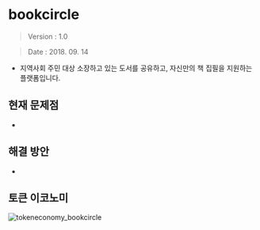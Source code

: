 # bookcircle

>Version : 1.0

>Date : 2018. 09. 14

- 지역사회 주민 대상 소장하고 있는 도서를 공유하고, 자신만의 책 집필을 지원하는 플랫폼입니다.

## 현재 문제점
- 

## 해결 방안
- 

## 토큰 이코노미
![tokeneconomy_bookcircle](https://user-images.githubusercontent.com/43138286/45532450-129c3180-b82f-11e8-80ad-8de258572cec.PNG)
